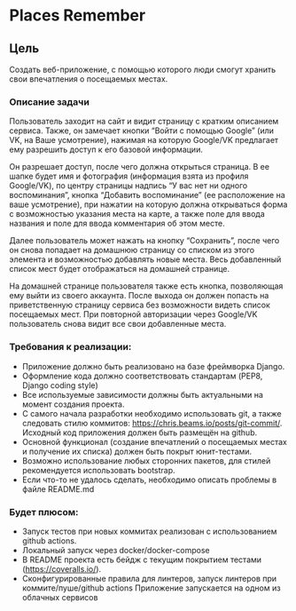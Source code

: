 # Places Remember


## Цель
Создать веб-приложение, с помощью которого люди смогут хранить свои впечатления о посещаемых местах.

### Описание задачи
Пользователь заходит на сайт и видит страницу с кратким описанием сервиса. Также, он замечает кнопки “Войти с помощью Google”
(или VK, на Ваше усмотрение), нажимая на которую Google/VK предлагает ему разрешить доступ к его базовой информации.

Он разрешает доступ, после чего должна открыться страница. В ее шапке будет имя и фотография
(информация взята из профиля Google/VK), по центру страницы надпись “У вас нет ни одного воспоминания”, кнопка “Добавить воспоминание” (ее расположение на ваше усмотрение), при нажатии на которую должна открываться форма с возможностью указания места на карте, а также поле для ввода названия и поле для ввода комментария об этом месте.

Далее пользователь может нажать на кнопку “Сохранить”, после чего он снова попадает на домашнюю страницу со списком из
этого элемента и возможностью добавлять новые места. Весь добавленный список мест будет отображаться на домашней странице.

На домашней странице пользователя также есть кнопка, позволяющая ему выйти из своего аккаунта. После выхода он должен попасть
на приветственную страницу сервиса без возможности видеть список посещаемых мест. При повторной авторизации через
Google/VK пользователь снова видит все свои добавленные места.

### Требования к реализации:
- Приложение должно быть реализовано на базе фреймворка Django.
- Оформление кода должно соответствовать стандартам (PEP8, Django coding style)
- Все используемые зависимости должны быть актуальными на момент создания проекта.
- С самого начала разработки необходимо использовать git, а также следовать стилю коммитов: https://chris.beams.io/posts/git-commit/. Исходный код приложения должен быть размещён на github.
- Основной функционал (создание впечатлений о посещаемых местах и получение их списка) должен быть покрыт юнит-тестами.
- Возможно использование любых сторонних пакетов, для стилей рекомендуется использовать bootstrap.
- Если что-то не удалось сделать, необходимо описать проблемы в файле README.md

### Будет плюсом:
- Запуск тестов при новых коммитах реализован с использованием github actions.
- Локальный запуск через docker/docker-compose
- В README проекта есть бейдж с текущим покрытием тестами (https://coveralls.io/).
- Сконфигурированные правила для линтеров, запуск линтеров при коммите/пуше/github actions
Приложение запускается на одном из облачных сервисов
